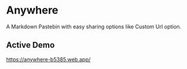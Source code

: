 # Anywhere

A Markdown Pastebin with easy sharing options like Custom Url option.   

## Active Demo
https://anywhere-b5385.web.app/
